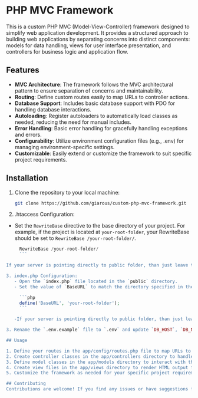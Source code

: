 # PHP MVC Framework

This is a custom PHP MVC (Model-View-Controller) framework designed to simplify web application development. It provides a structured approach to building web applications by separating concerns into distinct components: models for data handling, views for user interface presentation, and controllers for business logic and application flow.

## Features

- **MVC Architecture**: The framework follows the MVC architectural pattern to ensure separation of concerns and maintainability.
- **Routing**: Define custom routes easily to map URLs to controller actions.
- **Database Support**: Includes basic database support with PDO for handling database interactions.
- **Autoloading**: Register autoloaders to automatically load classes as needed, reducing the need for manual includes.
- **Error Handling**: Basic error handling for gracefully handling exceptions and errors.
- **Configurability**: Utilize environment configuration files (e.g., .env) for managing environment-specific settings.
- **Customizable**: Easily extend or customize the framework to suit specific project requirements.

## Installation

1. Clone the repository to your local machine:

   ```bash
   git clone https://github.com/giarous/custom-php-mvc-framework.git

2. .htaccess Configuration: 
- Set the `RewriteBase` directive to the base directory of your project. For example, if the project is located at `your-root-folder`, your RewriteBase should be set to `RewriteBase /your-root-folder/`. 

```php
     RewriteBase /your-root-folder/
     ```

If your server is pointing directly to public folder, than just leave that field empty.

3. index.php Configuration:
   - Open the `index.php` file located in the `public` directory.
   - Set the value of `BaseURL` to match the directory specified in the `RewriteBase` of the `.htaccess` file. For example, if the `RewriteBase` is set to `/your-root-folder/`, set `BaseURL` as follows:

     ```php
     define('BaseURL', 'your-root-folder');
     ```

   -If your server is pointing directly to public folder, than just leave that field empty.

3. Rename the `.env.example` file to `.env` and update `DB_HOST`, `DB_NAME` and `DB_PASSWORD` to match your host and database credentials.

## Usage

1. Define your routes in the app/config/routes.php file to map URLs to controller actions.
2. Create controller classes in the app/controllers directory to handle specific actions and business logic.
3. Define model classes in the app/models directory to interact with the database and manage application data.
4. Create view files in the app/views directory to render HTML output for user interfaces.
5. Customize the framework as needed for your specific project requirements.

## Contributing
Contributions are welcome! If you find any issues or have suggestions for improvements, please open an issue or submit a pull request.


